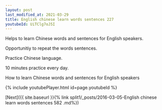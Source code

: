 ```yaml
---
layout: post
last_modified_at: 2021-03-29
title: English chinese learn words sentences 227 
youtubeId: UiTClg7oJ5I
---
```

 
 
Helps to learn Chinese words and sentences for English speakers.

Opportunitiy to repeat the words sentences. 

Practice Chinese language. 
 
10 minutes practice every day. 
 
How to learn Chinese words and sentences for English speakers 
 
{% include youtubePlayer.html id=page.youtubeId %}
 
 
[Next]({{ site.baseurl }}{% link  split1/_posts/2016-03-05-English chinese learn words sentences 582 .md%})
 
